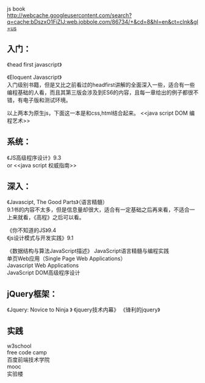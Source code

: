 js book  
http://webcache.googleusercontent.com/search?q=cache:bDszxO1FiZIJ:web.jobbole.com/86734/+&cd=8&hl=en&ct=clnk&gl=us

## 入门：

《head first javascript》

《Eloquent Javascript》  
入门级别书籍，但是又比之前看过的headfirst讲解的全面深入一些，适合有一些编程基础的人看，而且其第三版会涉及到ES6的内容，且每一章给出的例子都很不错，有电子版和测试环境。

以上两本为原生js，下面这一本是和css,html结合起来。
<<java script DOM 编程艺术>>

## 系统：

《JS高级程序设计》9.3   
or  <<java script 权威指南>>

## 深入：

《Javascipt, The Good Parts》（语言精髓）  
9.1书的内容不太多，但是信息量却很大，适合有一定基础之后再来看，不适合一上来就看，《高程》之后可以看。

《你不知道的JS》9.4  
《js设计模式与开发实践》9.1

《数据结构与算法JavaScript描述》
JavaScript语言精髓与编程实践  
单页Web应用（Single Page Web Applications）  
Javascript Web Applications    
JavaScript DOM高级程序设计


## jQuery框架：   
《Jquery: Novice to Ninja 》 
《jquery技术内幕》
《锋利的jquery》

## 实践
w3school  
free code camp  
百度前端技术学院  
mooc  
实验楼  

